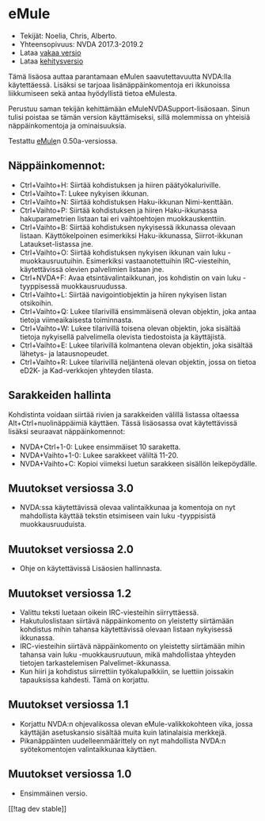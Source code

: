 # eMule #

*	Tekijät: Noelia, Chris, Alberto.
*	Yhteensopivuus: NVDA 2017.3-2019.2
*	Lataa [vakaa versio][1]
*	Lataa [kehitysversio][3]

Tämä lisäosa auttaa parantamaan eMulen saavutettavuutta NVDA:lla
käytettäessä.  Lisäksi se tarjoaa lisänäppäinkomentoja eri ikkunoissa
liikkumiseen sekä antaa hyödyllistä tietoa eMulesta.

Perustuu saman tekijän kehittämään eMuleNVDASupport-lisäosaan. Sinun tulisi
poistaa se tämän version käyttämiseksi, sillä molemmissa on yhteisiä
näppäinkomentoja ja ominaisuuksia.

Testattu [eMule][2]n 0.50a-versiossa.

## Näppäinkomennot: ##

*	Ctrl+Vaihto+H: Siirtää kohdistuksen ja hiiren päätyökaluriville.
*	Ctrl+Vaihto+T: Lukee nykyisen ikkunan.
*	Ctrl+Vaihto+N: Siirtää kohdistuksen Haku-ikkunan Nimi-kenttään.
*	Ctrl+Vaihto+P: Siirtää kohdistuksen ja hiiren Haku-ikkunassa
  hakuparametrien listaan tai eri vaihtoehtojen muokkauskenttiin.
*	Ctrl+Vaihto+B: Siirtää kohdistuksen nykyisessä ikkunassa olevaan
  listaan. Käyttökelpoinen esimerkiksi Haku-ikkunassa, Siirrot-ikkunan
  Lataukset-listassa jne.
*	Ctrl+Vaihto+O: Siirtää kohdistuksen nykyisen ikkunan vain luku
  -muokkausruutuihin. Esimerkiksi vastaanotettuihin IRC-viesteihin,
  käytettävissä olevien palvelimien listaan jne.
*	Ctrl+NVDA+F: Avaa etsintävalintaikkunan, jos kohdistin on vain luku
  -tyyppisessä muokkausruudussa.
*	Ctrl+Vaihto+L: Siirtää navigointiobjektin ja hiiren nykyisen listan
  otsikoihin.
*	Ctrl+Vaihto+Q: Lukee tilarivillä ensimmäisenä olevan objektin, joka antaa
  tietoja viimeaikaisesta toiminnasta.
*	Ctrl+Vaihto+W: Lukee tilarivillä toisena olevan objektin, joka sisältää
  tietoja nykyisellä palvelimella olevista tiedostoista ja käyttäjistä.
*	Ctrl+Vaihto+E: Lukee tilarivillä kolmantena olevan objektin, joka sisältää
  lähetys- ja latausnopeudet.
*	Ctrl+Vaihto+R: Lukee tilarivillä neljäntenä olevan objektin, jossa on
  tietoa eD2K- ja Kad-verkkojen yhteyden tilasta.

## Sarakkeiden hallinta ##

Kohdistinta voidaan siirtää rivien ja sarakkeiden välillä listassa oltaessa
Alt+Ctrl+nuolinäppäimiä käyttäen.  Tässä lisäosassa ovat käytettävissä
lisäksi seuraavat näppäinkomennot:

*	NVDA+Ctrl+1-0: Lukee ensimmäiset 10 saraketta.
*	NVDA+Vaihto+1-0: Lukee sarakkeet väliltä 11-20.
*	NVDA+Vaihto+C: Kopioi viimeksi luetun sarakkeen sisällön leikepöydälle.

## Muutokset versiossa 3.0 ##
*	 NVDA:ssa käytettävissä olevaa valintaikkunaa ja komentoja on nyt
   mahdollista käyttää tekstin etsimiseen vain luku -tyyppisistä
   muokkausruuduista.

## Muutokset versiossa 2.0 ##
*	 Ohje on käytettävissä Lisäosien hallinnasta.

## Muutokset versiossa 1.2 ##
*	 Valittu teksti luetaan oikein IRC-viesteihin siirryttäessä.
*	 Hakutuloslistaan siirtävä näppäinkomento on yleistetty siirtämään
   kohdistus mihin tahansa käytettävissä olevaan listaan nykyisessä
   ikkunassa.
*	 IRC-viesteihin siirtävä näppäinkomento on yleistetty siirtämään mihin
   tahansa vain luku -muokkausruutuun, mikä mahdollistaa yhteyden tietojen
   tarkastelemisen Palvelimet-ikkunassa.
*	 Kun hiiri ja kohdistus siirrettiin työkalupalkkiin, se luettiin joissakin
   tapauksissa kahdesti. Tämä on korjattu.

## Muutokset versiossa 1.1 ##
*	 Korjattu NVDA:n ohjevalikossa olevan eMule-valikkokohteen vika, jossa
   käyttäjän asetuskansio sisältää muita kuin latinalaisia merkkejä.
*	 Pikanäppäinten uudelleenmäärittely on nyt mahdollista NVDA:n
   syötekomentojen valintaikkunaa käyttäen.

## Muutokset versiossa 1.0 ##
*	 Ensimmäinen versio.

[[!tag dev stable]]

[1]: https://addons.nvda-project.org/files/get.php?file=em

[2]: https://www.emule-project.net

[3]: https://addons.nvda-project.org/files/get.php?file=em-dev
